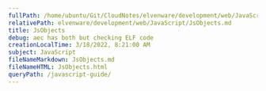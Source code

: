 ```yaml
---
fullPath: /home/ubuntu/Git/CloudNotes/elvenware/development/web/JavaScript/JsObjects.md
relativePath: elvenware/development/web/JavaScript/JsObjects.md
title: JsObjects
debug: aec has both but checking ELF code
creationLocalTime: 3/18/2022, 8:21:00 AM
subject: JavaScript
fileNameMarkdown: JsObjects.md
fileNameHTML: JsObjects.html
queryPath: /javascript-guide/
---
```


<!-- toc -->
<!-- tocstop -->


